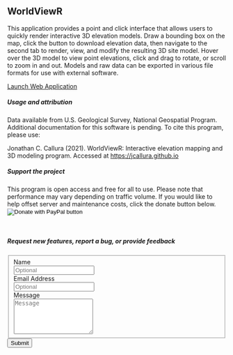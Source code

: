 ## WorldViewR

This application provides a point and click interface that allows users to quickly render interactive 3D elevation models. Draw a bounding box on the map, click the button to download elevation data, then navigate to the second tab to render, view, and modify the resulting 3D site model. Hover over the 3D model to view point elevations, click and drag to rotate, or scroll to zoom in and out. Models and raw data can be exported in various file formats for use with external software.
<p>
<!--#### THIS APPLICATION HAS BEEN TEMPORARILY DISABLED FOR MAINTENANCE-->
<!--<form action="http://44.230.157.126:3838">
    <input type="submit" value="Launch Web Application" />
</form>-->
<a href="http://44.230.157.126:3838" class="button">Launch Web Application</a>
<br>

<h5>Usage and attribution</h5>
Data available from U.S. Geological Survey, National Geospatial Program. Additional documentation for this software is pending. To cite this program, please use:
<p>
Jonathan C. Callura (2021). WorldViewR: Interactive elevation mapping and 3D modeling program. Accessed at <a href="https://jcallura.github.io">https://jcallura.github.io</a>
<br/>

<h5>Support the project</h5>
This program is open access and free for all to use. Please note that performance may vary depending on traffic volume. If you would like to help offset server and maintenance costs, click the donate button below.

<br/>
<form action="https://www.paypal.com/donate" method="post" target="_top">
<input type="hidden" name="business" value="9VBZZGE44GFSA" />
<input type="hidden" name="item_name" value="WorldViewR Maintenance Costs" />
<input type="hidden" name="currency_code" value="USD" />
<input type="image" src="https://www.paypalobjects.com/en_US/i/btn/btn_donate_LG.gif" border="0" name="submit" title="PayPal - The safer, easier way to pay online!" alt="Donate with PayPal button" />
<img alt="" border="0" src="https://www.paypal.com/en_US/i/scr/pixel.gif" width="1" height="1" />
</form>


<br/>
    
<h5>Request new features, report a bug, or provide feedback</h5>

<form id="fs-frm" name="simple-contact-form" accept-charset="utf-8" action="https://formspree.io/f/mzbknapj" method="post">
    <fieldset id="fs-frm-inputs">
      <label for="full-name">Name</label>
        <br>
      <input type="text" name="name" id="full-name" placeholder="Optional">
        <br>
      <label for="email-address">Email Address</label>
        <br>
      <input type="email" name="_replyto" id="email-address" placeholder="Optional">
        <br>
      <label for="message">Message</label>
        <br>
      <textarea rows="5" name="message" id="message" placeholder="Message" required=""></textarea>
      <input type="hidden" name="_subject" id="email-subject" value="Contact Form Submission">
    </fieldset>
    <input type="submit" value="Submit">
  </form>
